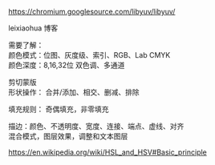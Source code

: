 https://chromium.googlesource.com/libyuv/libyuv/

leixiaohua 博客



需要了解：    
颜色模式：位图、灰度级、索引、RGB、Lab CMYK  
颜色深度：8,16,32位
双色调、多通道  

剪切蒙版  
形状操作： 合并/添加、相交、删减、排除  

填充规则： 奇偶填充，非零填充

描边：颜色、不透明度、宽度、连接、端点、虚线、对齐  
混合模式，图层效果，调整和文本图层



https://en.wikipedia.org/wiki/HSL_and_HSV#Basic_principle